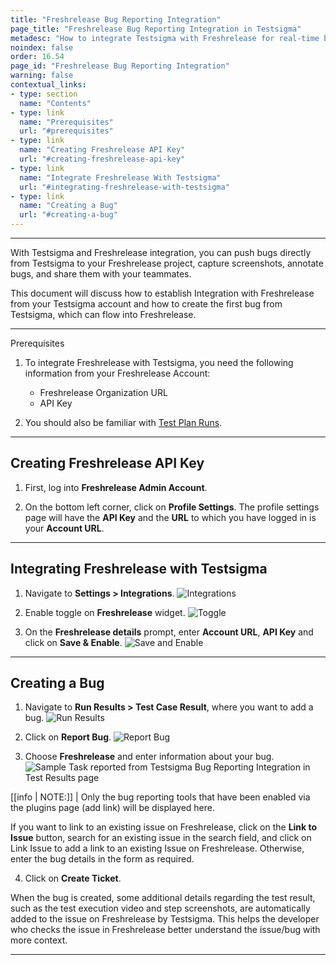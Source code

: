 ```yaml
---
title: "Freshrelease Bug Reporting Integration"
page_title: "Freshrelease Bug Reporting Integration in Testsigma"
metadesc: "How to integrate Testsigma with Freshrelease for real-time bug reporting during Test Runs | Push bugs directly from Testsigma to your Freshrelease project"
noindex: false
order: 16.54
page_id: "Freshrelease Bug Reporting Integration"
warning: false
contextual_links:
- type: section
  name: "Contents"
- type: link
  name: "Prerequisites"
  url: "#prerequisites"
- type: link
  name: "Creating Freshrelease API Key"
  url: "#creating-freshrelease-api-key"
- type: link
  name: "Integrate Freshrelease With Testsigma"
  url: "#integrating-freshrelease-with-testsigma"
- type: link
  name: "Creating a Bug"
  url: "#creating-a-bug"
---
```


---

With Testsigma and Freshrelease integration, you can push bugs directly from Testsigma to your Freshrelease project, capture screenshots, annotate bugs, and share them with your teammates.

This document will discuss how to establish Integration with Freshrelease from your Testsigma account and how to create the first bug from Testsigma, which can flow into Freshrelease.

---

<p id="prerequisites">Prerequisites</p>

1. To integrate Freshrelease with Testsigma, you need the following information from your Freshrelease Account:
    - Freshrelease Organization URL
    - API Key

2. You should also be familiar with [Test Plan Runs](https://testsigma.com/docs/runs/test-plan-executions/).

---

## **Creating Freshrelease API Key**

1. First, log into **Freshrelease Admin Account**.

2. On the bottom left corner, click on **Profile Settings**. The profile settings page will have the **API Key** and the **URL** to which you have logged in is your **Account URL**.

---

## **Integrating Freshrelease with Testsigma**

1. Navigate to **Settings > Integrations**.
![Integrations](https://s3.amazonaws.com/static-docs.testsigma.com/new_images/projects/applications/mstinav.png)


2. Enable toggle on **Freshrelease** widget.
![Toggle](https://s3.amazonaws.com/static-docs.testsigma.com/new_images/projects/applications/frintgl.png)


3. On the **Freshrelease details** prompt, enter **Account URL**, **API Key** and click on **Save & Enable**.
![Save and Enable](https://s3.amazonaws.com/static-docs.testsigma.com/new_images/projects/applications/frinsae.png)


---

## **Creating a Bug**


1. Navigate to **Run Results > Test Case Result**, where you want to add a bug.
![Run Results](https://s3.amazonaws.com/static-docs.testsigma.com/new_images/projects/applications/tcresultyt.png)


2. Click on **Report Bug**.
![Report Bug](https://s3.amazonaws.com/static-docs.testsigma.com/new_images/projects/applications/reportbugyt.png)


3. Choose **Freshrelease** and enter information about your bug.
![Sample Task reported from Testsigma Bug Reporting Integration in Test Results page ](https://docs.testsigma.com/images/freshrelease/plugins-create-freshrelease-bug-form-filled.png)

[[info | NOTE:]]
| Only the bug reporting tools that have been enabled via the plugins page (add link) will be displayed here.

If you want to link to an existing issue on Freshrelease, click on the **Link to Issue** button, search for an existing issue in the search field, and click on Link Issue to add a link to an existing Issue on Freshrelease. Otherwise, enter the bug details in the form as required.

4. Click on **Create Ticket**.


When the bug is created, some additional details regarding the test result, such as the test execution video and step screenshots, are automatically added to the issue on Freshrelease by Testsigma. This helps the developer who checks the issue in Freshrelease better understand the issue/bug with more context.



---